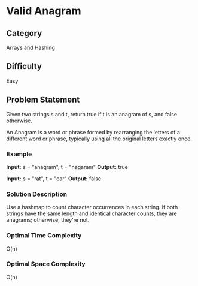 # Valid Anagram

## Category

Arrays and Hashing

## Difficulty

Easy

## Problem Statement

Given two strings s and t, return true if t is an anagram of s, and false otherwise.

An Anagram is a word or phrase formed by rearranging the letters of a different word or phrase, typically using all the original letters exactly once.

### Example

**Input:** s = "anagram", t = "nagaram"
**Output:** true

**Input:** s = "rat", t = "car"
**Output:** false

### Solution Description

Use a hashmap to count character occurrences in each string. If both strings have the same length and identical character counts, they are anagrams; otherwise, they're not.

### Optimal Time Complexity

O(n)

### Optimal Space Complexity

O(n)
